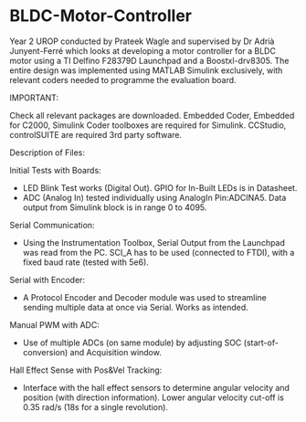 # BLDC-Motor-Controller
Year 2 UROP conducted by Prateek Wagle and supervised by Dr Adrià Junyent-Ferré which looks at developing a motor controller for a BLDC motor using a TI Delfino F28379D Launchpad and a Boostxl-drv8305. The entire design was implemented using MATLAB Simulink exclusively, with relevant coders needed to programme the evaluation board.

IMPORTANT:

Check all relevant packages are downloaded. Embedded Coder, Embedded for C2000, Simulink Coder toolboxes are required for Simulink.
CCStudio, controlSUITE are required 3rd party software.

Description of Files:

Initial Tests with Boards:
- LED Blink Test works (Digital Out). GPIO for In-Built LEDs is in Datasheet.
- ADC (Analog In) tested individually using AnalogIn Pin:ADCINA5. Data output from Simulink block is in range 0 to 4095.

Serial Communication:
- Using the Instrumentation Toolbox, Serial Output from the Launchpad was read from the PC. SCI_A has to be used (connected to FTDI), with a fixed baud rate (tested with 5e6).

Serial with Encoder:
- A Protocol Encoder and Decoder module was used to streamline sending multiple data at once via Serial. Works as intended.

Manual PWM with ADC:
- Use of multiple ADCs (on same module) by adjusting SOC (start-of-conversion) and Acquisition window.

Hall Effect Sense with Pos&Vel Tracking:
- Interface with the hall effect sensors to determine angular velocity and position (with direction information). Lower angular velocity cut-off is 0.35 rad/s (18s for a single revolution).
